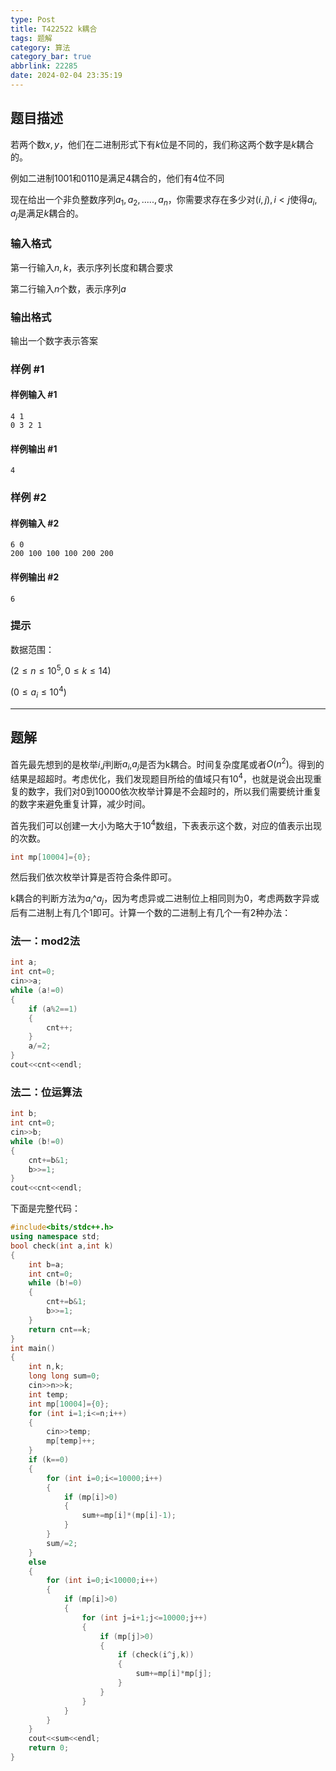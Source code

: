 ```yaml
---
type: Post
title: T422522 k耦合
tags: 题解
category: 算法
category_bar: true
abbrlink: 22285
date: 2024-02-04 23:35:19
---
```


## 题目描述

若两个数$x,y$，他们在二进制形式下有$k$位是不同的，我们称这两个数字是$k$耦合的。

例如二进制$1001$和$0110$是满足$4$耦合的，他们有$4$位不同

现在给出一个非负整数序列$a_1,a_2,.....,a_n$，你需要求存在多少对$(i,j),i<j$使得$a_i,a_j$是满足$k$耦合的。

### 输入格式

第一行输入$n,k$，表示序列长度和耦合要求

第二行输入$n$个数，表示序列$a$

### 输出格式

输出一个数字表示答案

### 样例 #1

#### 样例输入 #1

```Plain text
4 1
0 3 2 1
```

#### 样例输出 #1

```Plain text
4
```

### 样例 #2

#### 样例输入 #2

```Plain text
6 0
200 100 100 100 200 200
```

#### 样例输出 #2

```Plain text
6
```

### 提示

数据范围：

$(2 ≤ n ≤ 10^5, 0 ≤ k ≤ 14)$

$(0 ≤ a_i ≤ 10^4)$

---

## 题解

首先最先想到的是枚举$i$,$j$判断$a_i$,$a_j$是否为k耦合。时间复杂度尾或者$O(n^2)$。得到的结果是超超时。考虑优化，我们发现题目所给的值域只有$10^4$，也就是说会出现重复的数字，我们对0到10000依次枚举计算是不会超时的，所以我们需要统计重复的数字来避免重复计算，减少时间。

首先我们可以创建一大小为略大于$10^4$数组，下表表示这个数，对应的值表示出现的次数。

```cpp
int mp[10004]={0};
```

然后我们依次枚举计算是否符合条件即可。

k耦合的判断方法为$a_i$^$a_j$，因为考虑异或二进制位上相同则为0，考虑两数字异或后有二进制上有几个1即可。计算一个数的二进制上有几个一有2种办法：

### 法一：mod2法

```cpp
int a;
int cnt=0;
cin>>a;
while (a!=0)
{
    if (a%2==1)
    {
        cnt++;
    }
    a/=2;
}
cout<<cnt<<endl;
```

### 法二：位运算法

```cpp
int b;
int cnt=0;
cin>>b;
while (b!=0)
{
    cnt+=b&1;
    b>>=1;
}
cout<<cnt<<endl;
```

下面是完整代码：

```cpp
#include<bits/stdc++.h>
using namespace std;
bool check(int a,int k)
{
    int b=a;
    int cnt=0;
    while (b!=0)
    {
        cnt+=b&1;
        b>>=1;
    }
    return cnt==k;
}
int main()
{
    int n,k;
    long long sum=0;
    cin>>n>>k;
    int temp;
    int mp[10004]={0};
    for (int i=1;i<=n;i++)
    {
        cin>>temp;
        mp[temp]++;
    }
    if (k==0)
    {
        for (int i=0;i<=10000;i++)
        {
            if (mp[i]>0)
            {
                sum+=mp[i]*(mp[i]-1);
            }
        }
        sum/=2;
    }
    else
    {
        for (int i=0;i<10000;i++)
        {
            if (mp[i]>0)
            {
                for (int j=i+1;j<=10000;j++)
                {
                    if (mp[j]>0)
                    {
                        if (check(i^j,k))
                        {
                            sum+=mp[i]*mp[j];
                        }
                    }
                }
            }
        }
    }
    cout<<sum<<endl;
    return 0;
}
```
